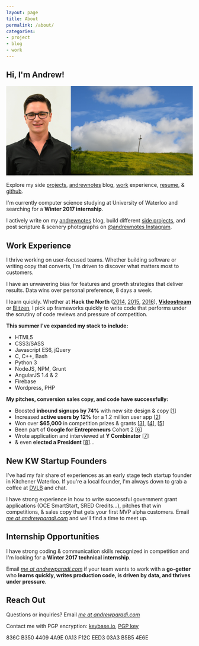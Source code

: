 ```yaml
---
layout: page
title: About
permalink: /about/
categories:
- project
- blog
- work
---
```


Hi, I'm Andrew!
-----

![](/assets/images/about-header.jpg)

Explore my side [projects](/projects/), [andrewnotes](/blog/) blog, [work](/work/) experience, [resume](/assets/files/AndrewParadiResume.pdf), &amp; [github](https://github.com/andrewparadi). 

I'm currently computer science studying at University of Waterloo and searching for a **Winter 2017 internship**.

I actively write on my [andrewnotes](/blog/) blog, build different [side projects](/projects/), and post scripture & scenery photographs on [@andrewnotes Instagram](https://www.instagram.com/andrewnotes/).

Work Experience
-----

I thrive working on user-focused teams. Whether building software or writing copy that converts, I'm driven to discover what matters most to customers.

I have an unwavering bias for features and growth strategies that deliver results. Data wins over personal preference, 8 days a week. 

I learn quickly. Whether at **Hack the North** ([2014](/project/stockslate/), [2015](/project/losocco/), [2016](/project/resume-scoreboard/)), **[Videostream](/project/videostream/)** or [Blitzen](/project/blitzen), I pick up frameworks quickly to write code that performs under the scrutiny of code reviews and pressure of competition.

**This summer I've expanded my stack to include:**

- HTML5
- CSS3/SASS
- Javascript ES6, jQuery
- C, C++, Bash
- Python 3
- NodeJS, NPM, Grunt
- AngularJS 1.4 & 2
- Firebase
- Wordpress, PHP


**My pitches, conversion sales copy, and code have successfully:**

- Boosted **inbound signups by 74%** with new site design & copy [[1](/project/blitzen)] 
- Increased **active users by 12%** for a 1.2 million user app [[2](/blog/videostream-how-growth-starts-with-great-customer-support/)]
- Won over **$65,000** in competition prizes &amp; grants [[3](/project/teknically-webplio/)], [[4](/blog/the-389-day-laurier-bba/)], [[5](/blog/the-dream-fades/)]
- Been part of **Google for Entrepreneurs** Cohort 2 [[6](/blog/the-389-day-laurier-bba/)]
- Wrote application and interviewed at **Y Combinator** [[7](/blog/the-dream-fades/)]
- &amp; even **elected a President** [[8](/project/sam-campaign)]...


New KW Startup Founders
-----

I've had my fair share of experiences as an early stage tech startup founder in Kitchener Waterloo. If you're a local founder, I'm always down to grab a coffee at [DVLB](http://dvlb.ca/) and chat. 

I have strong experience in how to write successful government grant applications (OCE SmartStart, SRED Credits...), pitches that win competitions, &amp; sales copy that gets your first MVP alpha customers. Email [*me at andrewparadi.com*](mailto:me@andrewparadi.com) and we'll find a time to meet up.


Internship Opportunities
-----

I have strong coding &amp; communication skills recognized in competition and I'm looking for a **Winter 2017 technical internship**. 

Email [*me at andrewparadi.com*](mailto:me@andrewparadi.com) if your team wants to work with a **go-getter** who **learns quickly, writes production code, is driven by data, and thrives under pressure**.

Reach Out
-----

Questions or inquiries? Email [*me at andrewparadi.com*](mailto:me@andrewparadi.com)

Contact me with PGP encryption: [keybase.io](https://keybase.io/andrewparadi), [PGP key](/assets/files/AndrewParadiPGP.asc)

836C B350 4409 4A9E 0A13 F12C EED3 03A3 B5B5 4E6E
